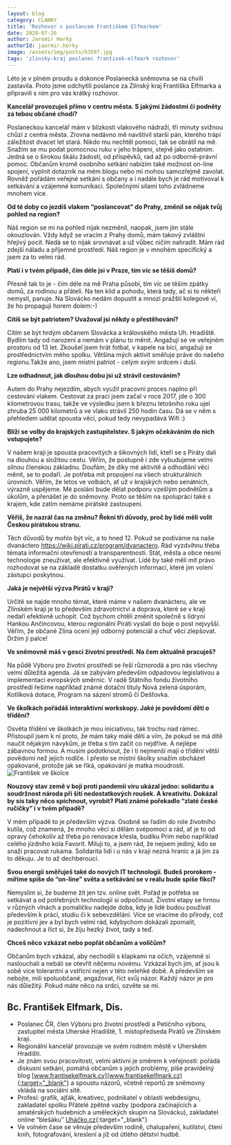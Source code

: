 ```yaml
---
layout: blog
category: CLANKY
title: 'Rozhovor s poslancem Františkem Elfmarkem'
date: 2020-07-26
author: Jaromír Horký
authorId: jaormir.horky
image: /assets/img/posts/h3597.jpg
tags: 'zlinsky-kraj poslanec frantisek-elfmark rozhovor'
---
```

Léto je v plném proudu a dokonce Poslanecká sněmovna se na chvíli zastavila. Proto jsme odchytili poslance za Zlínský kraj Františka Elfmarka a připravili s ním pro vás krátký rozhovor.

**Kancelář provozuješ přímo v centru města. S  jakými žádostmi či podněty za tebou občané chodí?**

Poslaneckou kancelář mám v blízkosti vlakového nádraží, tři minuty svižnou chůzí z centra města. Zrovna nedávno mě navštívil starší pán, kterého trápí záležitost dvacet let stará. Nikdo mu nechtěl pomoci, tak se obrátil na mě. Snažím se mu podat pomocnou ruku v jeho trápení, stejně jako ostatním. Jedná se o širokou škálu žádostí, od příspěvků, rad až po odborně-právní pomoc. Občanům kromě osobního setkání nabízím také možnost on-line spojení, vyplnit dotazník na mém blogu nebo mi mohou samozřejmě zavolat. Rovněž pořádám veřejné setkání s občany a i nadále bych je rád motivoval k setkávání a vzájemné komunikaci. Společnými silami toho zvládneme mnohem více.

**Od té doby co jezdíš vlakem “poslancovat” do Prahy, změnil se nějak tvůj pohled na region?**

Náš region se mi na pohled nijak nezměnil, naopak, jsem jím stále okouzlován. Vždy když se vracím z Prahy domů, mám takový zvláštní hřejivý pocit. Nedá se to nijak srovnávat a už vůbec ničím nahradit. Mám rád zdejší náladu a příjemné prostředí. Náš region je v mnohém specifický a jsem za to velmi rád.

**Platí i v tvém případě, čím déle jsi v Praze, tím víc se těšíš domů?**

Přesně tak to je - čím déle na mě Praha působí, tím víc se těším zpátky domů, za rodinou a přáteli. Na ten klid a pohodu, která tady, ač si to někteří nemyslí, panuje. Na Slovácko nedám dopustit a mnozí pražští kolegové ví, že ho propaguji horem dolem:-)

**Cítíš se být patriotem? Uvažoval jsi někdy o přestěhování?**

Cítím se být hrdým občanem Slovácka a královského města Uh. Hradiště. Bydlím tady od narození a nemám v plánu to měnit.  Angažuji se ve veřejném prostoru od 13 let. Zkoušel jsem hrát fotbal, v kapele na bicí, angažuji se prostřednictvím mého spolku. Většina mých aktivit směřuje práve do našeho regionu.Takže ano, jsem místní patriot - celým svým srdcem i duší.

**Lze odhadnout, jak dlouhou dobu jsi už strávil cestováním?**

Autem do Prahy nejezdím, abych využil pracovní proces naplno při cestování vlakem. Cestovat za prací jsem začal v roce 2017, jde o 300 kilometrovou trasu, takže ve výsledku jsem k březnu letošního roku ujel zhruba 25 000 kilometrů a ve vlaku strávil 250 hodin času. Dá se v něm s přehledem udělat spousta věcí, pokud tedy nevypadává Wifi :)

**Blíží se volby do krajských zastupitelstev. S jakým očekáváním do nich vstupujete?**

V našem kraji je spousta pracovitých a šikovných lidí, kteří se s Piráty dali na dlouhou a složitou cestu. Věřím, že postupně i zde vybudujeme velmi silnou členskou základnu. Doufám, že díky mé aktivitě a odhodlání věci měnit, se to podaří. Je potřeba mít propojení na všech strukturálních úrovních. Věřím, že letos ve volbách, ať už v krajských nebo senátních, výrazně uspějeme. Mé poslání bude dělat podporu vzešlým podnětům a úkolům, a přenášet je do sněmovny. Proto se těším na spolupráci také s krajem, kde zatím nemáme pirátské zastoupení.

**Věříš, že nazrál čas na změnu? Řekni tři důvody, proč by lidé měli volit Českou pirátskou stranu.**

Těch důvodů by mohlo být víc, a to hned 12. Pokud se podíváme na naše dvanáctero https://wiki.pirati.cz/program/dvanactero. Rád vyzdvihnu třeba témata informační otevřenosti a transparentnosti. Stát, města a obce nesmí technologie zneužívat, ale efektivně využívat. Lidé by také měli mít právo rozhodovat se na základě dostatku ověřených informací, které jim volení zástupci poskytnou.

**Jaká je největší výzva Pirátů v kraji?**

Určitě se najde mnoho témat, které máme v našem dvanácteru, ale ve Zlínském kraji je to především zdravotnictví a doprava, které se v kraji nedaří efektivně uchopit. Což bychom chtěli změnit společně s lídryní Hankou Ančincovou, kterou regionální Piráti vyslali do boje o post nejvyšší. Věřím, že občané Zlína ocení její odborný potenciál a chuť věci zlepšovat. Držím jí palce!

**Ve sněmovně máš v gesci životní prostředí. Na čem aktuálně pracuješ?**

Na půdě Výboru pro životní prostředí se řeší  různorodá a pro nás všechny velmi důležitá agenda. Já se zabývám především odpadovou legislativou a implementací evropských směrnic. V radě Státního fondu životního prostředí řešíme například známé dotační tituly Nová zelená úsporám, Kotlíková dotace, Program na sázení stromů či Dešťovka.

**Ve školkách pořádáš interaktivní workskopy. Jaké je povědomí dětí o třídění?**

Osvěta třídění ve školkách je mou iniciativou, tak trochu nad rámec. Přistoupil jsem k ní proto, že mám taky malé děti a vím, že pokud se má dítě naučit nějakým návykům, je třeba s tím začít co nejdříve. A nejlépe zábavnou formou. A musím podotknout, že i ti nejmenší mají o třídění větší povědomí než jejich rodiče. I přesto se místní školky snažím obcházet opakovaně, protože jak se říká, opakování je matka moudrosti. 
![František ve školce](https://zlinsky.pirati.cz/assets/img/posts/frantisekskolka.jpg)

**Nouzový stav země v boji proti pandemii viru ukázal jedno: solidaritu a soudržnost národa při šití nedostatkových roušek. A kreativitu. Dokázal by sis taky něco spíchnout, vyrobit? Platí známé pořekadlo “zlaté české ručičky” i v tvém případě?**

V mém případě to je především výzva. Osobně se řadím do role životního kutila, což znamená, že mnoho věcí si dělám svépomocí a rád, ať je to od opravy čehokoliv až třeba po renovace křesla, budíku Prim nebo například celého jízdního kola Favorit. Miluji to, a jsem rád, že nejsem jediný, kdo se snaží pracovat rukama. Solidarita lidí i u nás v kraji nezná hranic a já jim za to děkuju. Je to až dechberoucí. 

**Svou energii směřuješ také do nových IT technologií. Budeš prorokem - míříme spíše do “on-line” světa a setkávání se v reálu bude spíše fikcí?**

Nemyslím si, že budeme žít jen tzv. online svět. Pořád je potřeba se setkávat a od potřebných technologií si odpočinout. Životní etapy se hrnou v různých vlnách a pomaličku nadejde doba, kdy je lidé budou používat především k práci, studiu či k sebevzdělání. Více se vracíme do přírody, což je  pozitivní jev a byl bych velmi rád, kdybychom dokázali zpomalit, nadechnout a říct si, že žiju hezký život, tady a teď.

**Chceš něco vzkázat nebo popřát občanům a voličům?**

Občanům bych vzkázal, aby nechodili s klapkami na očích, vzájemně si naslouchali a nebáli se otevřít něčemu novému. Vzkázal bych jim, ať jsou k sobě více tolerantní a vstřícní nejen v této nelehké době. A především se nebojte, milí spoluobčané, angažovat, říct svůj názor. Každý názor je pro nás důležitý. Pokud máte něco na srdci, ozvěte se mi.


## Bc. František Elfmark, Dis.

* Poslanec ČR, člen Výboru pro životní prostředí a Petičního výboru, zastupitel města Uherské Hradiště, 1. místopředseda Pirátů ve Zlínském kraji.
* Regionální kancelář provozuje ve svém rodném městě v Uherském Hradišti.
* Je znám svou pracovitostí, velmi aktivní je směrem k veřejnosti: pořádá diskusní setkání, pomáhá občanům s jejich problémy, píše pravidelný blog [www.frantisekelfmark.cy](www.frantisekelfmark.cz){:target="_blank"} a spoustu názorů, včetně reportů ze sněmovny vkládá na sociální sítě.
* Profesí: grafik, ajťák, kreativec, podnikatel v oblasti webdesignu, zakladatel spolku Přátelé zpětné vazby (podpora začínajících a amatérských hudebních a uměleckých skupin na Slovácku), zakladatel online “blešáku” [Uháčko.cz](https://www.uhacko.cz/){:target="_blank"}
* Ve volném čase se věnuje především rodině, chalupaření, kutilství, čtení knih, fotografování, kreslení a již od útlého dětství hudbě.
